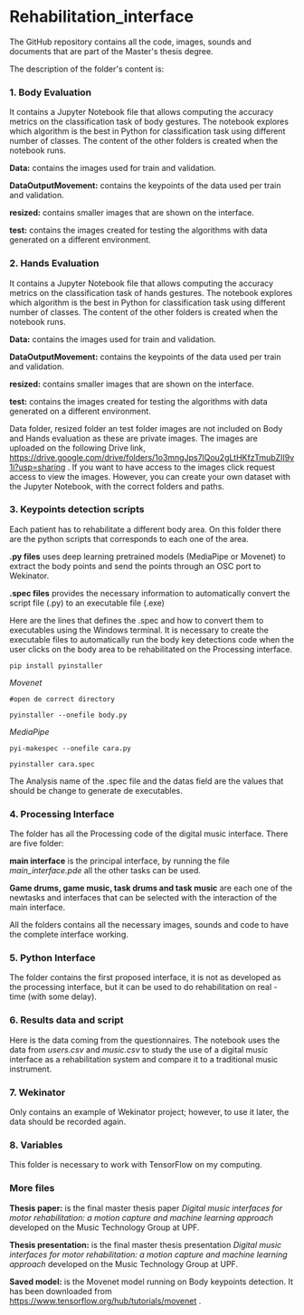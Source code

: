 # Rehabilitation_interface
The GitHub repository contains all the code, images, sounds and documents that are part of the Master's thesis degree.

The description of the folder's content is:
### 1. Body Evaluation
It contains a Jupyter Notebook file that allows computing the accuracy metrics on the classification task of body gestures. The notebook explores which algorithm is the best in Python for classification task using different number of classes. The content of the other folders is created when the notebook runs. 

**Data:** contains the images used for train and validation.

**DataOutputMovement:** contains the keypoints of the data used per train and validation. 

**resized:** contains smaller images that are shown on the interface.

**test:** contains the images created for testing the algorithms with data generated on a different environment. 

### 2. Hands Evaluation
It contains a Jupyter Notebook file that allows computing the accuracy metrics on the classification task of hands gestures. The notebook explores which algorithm is the best in Python for classification task using different number of classes. The content of the other folders is created when the notebook runs. 

**Data:** contains the images used for train and validation.

**DataOutputMovement:** contains the keypoints of the data used per train and validation. 

**resized:** contains smaller images that are shown on the interface.

**test:** contains the images created for testing the algorithms with data generated on a different environment. 

Data folder, resized folder an test folder images are not included on Body and Hands evaluation as these are private images. The images are uploaded on the following Drive link, https://drive.google.com/drive/folders/1o3mngJps7lQou2gLtHKfzTmubZII9v1i?usp=sharing . If you want to have access to the images click request access to view the images. However, you can create your own dataset with the Jupyter Notebook, with the correct folders and paths. 


### 3. Keypoints detection scripts
Each patient has to rehabilitate a different body area. On this folder there are the python scripts that corresponds to each one of the area. 

**.py files** uses deep learning pretrained models (MediaPipe or Movenet) to extract the body points and send the points through an OSC port to Wekinator.

**.spec files** provides the necessary information to automatically convert the script file (.py) to an executable file (.exe)

Here are the lines that defines the .spec and how to convert them to executables using the Windows terminal. It is necessary to create the executable files to automatically run the body key detections code when the user clicks on the body area to be rehabilitated on the Processing interface. 


```pip install pyinstaller```

*Movenet*

``` #open de correct directory ```

 ```pyinstaller --onefile body.py ```

*MediaPipe*

```pyi-makespec --onefile cara.py```

```pyinstaller cara.spec```

The Analysis name of the .spec file and the datas field are the values that should be change to generate de executables. 

### 4. Processing Interface
The folder has all the Processing code of the digital music interface. There are five folder:

**main interface** is the principal interface, by running the file *main_interface.pde* all the other tasks can be used.

**Game drums, game music, task drums and task music** are each one of the newtasks and interfaces that can be selected with the interaction of the main interface. 

All the folders contains all the necessary images, sounds and code to have the complete interface working. 

### 5. Python Interface
The folder contains the first proposed interface, it is not as developed as the processing interface, but it can be used to do rehabilitation on real - time (with some delay). 

### 6. Results data and script
Here is the data coming from the questionnaires.  The notebook uses the data from *users.csv* and *music.csv* to study the use of a digital music interface as a rehabilitation system and compare it to a traditional music instrument.

### 7. Wekinator
Only contains an example of Wekinator project; however, to use it later, the data should be recorded again. 

### 8. Variables
This folder is necessary to work with TensorFlow on my computing.

### More files
**Thesis paper:** is the final master thesis paper *Digital music interfaces for motor rehabilitation: a motion capture and machine learning approach* developed on the Music Technology Group at UPF. 

**Thesis presentation:** is the final master thesis presentation *Digital music interfaces for motor rehabilitation: a motion capture and machine learning approach* developed on the Music Technology Group at UPF. 

**Saved model:** is the Movenet model running on Body keypoints detection. It has been downloaded from https://www.tensorflow.org/hub/tutorials/movenet . 
